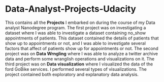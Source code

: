 # Data-Analyst-Projects-Udacity
This contains all the **Projects** I embarked on during the course of my Data analyst Nanodegree program. 
The first project was on investigating a dataset where I was able to investigate a dataset containing no_show appointments of patients. This dataset contained the details of patients
that show up to appointments or not, and I was able to investigate several factors that affect of patients show up for appointments or not.
The second project was on **Data Wrngling** where I was able to analyze a twitter archive data and perform some wranglish operations and visualizations on it.
The third project was on **Data visualization** where I visualized the data of the ford GoBike services. I performed several types of visualizations. The project contained
both exploratory and explanatory data analysis.
